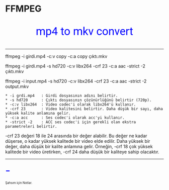 # FFMPEG



<p style="text-align: center; font-family: 'Roboto'; color: blue; font-size: 2.5em;">mp4 to mkv convert</p>

---

ffmpeg -i girdi.mp4 -c:v copy -c:a copy çıktı.mkv

ffmpeg -i girdi.mp4 -s hd720 -c:v libx264 -crf 23 -c:a aac -strict -2 çıktı.mkv

ffmpeg -i input.mp4 -s hd720 -c:v libx264 -crf 23 -c:a aac -strict -2 output.mkv

	* -i grdi.mp4 	: Girdi dosyasının adını belirtir.
	* -s hd720		: Çıktı dosyasının çözünürlüğünü belirtir (720p).
	* -c:v libx264	: Video codec'i olarak libx264'ü kullanır.
	* -crf 23		: Video kalitesini belirtir. Daha düşük bir sayı, daha yüksek kalite anlamına gelir.
	* -c:a acc		: Ses codec'i olarak acc'yi kullanır.
	* -strict -2	: ACC ses codec'i için gerekli olan ekstra parametreleri belirtir.

-crf 23 değeri 18 ile 24 arasında bir değer alabilir. Bu değer ne kadar düşerse, o kadar yüksek kalitede bir
video elde edilir. Daha yüksek bir değer, daha düşük bir kalite anlamına gelir. Örneğin, -crf 18 çok yüksek
kalitede bir video üretirken, -crf 24 daha düşük bir kaliteye sahip olacaktır.

---



<span style="font-size:2.5em;color:blue;">-</span>

<span style="font-size:0.7em;">Şahsım için Notlar.</span>
